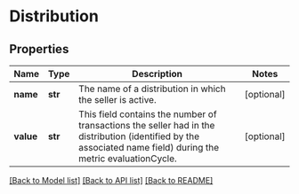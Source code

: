 # Distribution

## Properties
Name | Type | Description | Notes
------------ | ------------- | ------------- | -------------
**name** | **str** | The name of a distribution in which the seller is active. | [optional] 
**value** | **str** | This field contains the number of transactions the seller had in the distribution (identified by the associated name field) during the metric evaluationCycle. | [optional] 

[[Back to Model list]](../README.md#documentation-for-models) [[Back to API list]](../README.md#documentation-for-api-endpoints) [[Back to README]](../README.md)


